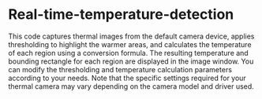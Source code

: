 # Real-time-temperature-detection


This code captures thermal images from the default camera device, applies thresholding to highlight the warmer areas, and calculates the temperature of each region using a conversion formula. The resulting temperature and bounding rectangle for each region are displayed in the image window. You can modify the thresholding and temperature calculation parameters according to your needs. Note that the specific settings required for your thermal camera may vary depending on the camera model and driver used.



